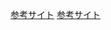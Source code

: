[参考サイト](http://aidiary.hatenablog.com/entry/20180131/1517387821)
[参考サイト](https://qiita.com/perrying/items/857df46bb6cdc3047bd8)

